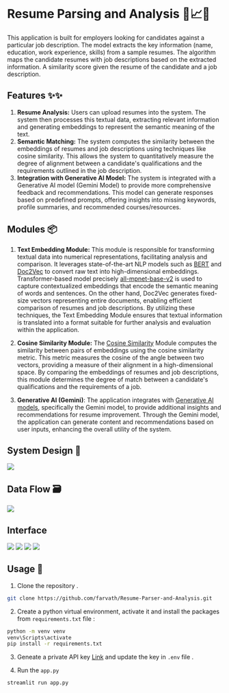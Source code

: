 #  Resume Parsing and Analysis 📝📈💡
This application is built for employers looking for candidates against a particular job description. The model extracts the  key information (name, education, work experience, skills) from a sample resumes. The algorithm maps the  candidate resumes with job descriptions based on the extracted information. A similarity score given the resume of the candidate and a job description.



## Features ✨✨
1. **Resume Analysis:** Users can upload resumes into the system. The system then processes this textual data, extracting relevant information and generating embeddings to represent the semantic meaning of the text.
2. **Semantic Matching:** The system computes the similarity between the embeddings of resumes and job descriptions using techniques like cosine similarity. This allows the system to quantitatively measure the degree of alignment between a candidate's qualifications and the requirements outlined in the job description.
3. **Integration with Generative AI Model:** The system is integrated with a Generative AI model (Gemini Model) to provide more comprehensive feedback and recommendations. This model can generate responses based on predefined prompts, offering insights into missing keywords, profile summaries, and recommended courses/resources.

## Modules 📦️
1. **Text Embedding Module:** This module is responsible for transforming textual data into numerical representations, facilitating analysis and comparison. It leverages state-of-the-art NLP models such as [BERT](https://towardsdatascience.com/nlp-extract-contextualized-word-embeddings-from-bert-keras-tf-67ef29f60a7b) and [Doc2Vec](https://cs.stanford.edu/~quocle/paragraph_vector.pdf) to convert raw text into high-dimensional embeddings. Transformer-based model precisely 
[all-mpnet-base-v2](https://huggingface.co/sentence-transformers/all-mpnet-base-v2) is used to capture contextualized embeddings that encode the semantic meaning of words and sentences. On the other hand, Doc2Vec generates fixed-size vectors representing entire documents, enabling efficient comparison of resumes and job descriptions. By utilizing these techniques, the Text Embedding Module ensures that textual information is translated into a format suitable for further analysis and evaluation within the application.

2. **Cosine Similarity Module:** The [Cosine Similarity](https://developers.google.com/machine-learning/clustering/similarity/measuring-similarity) Module computes the similarity between pairs of embeddings using the cosine similarity metric. This metric measures the cosine of the angle between two vectors, providing a measure of their alignment in a high-dimensional space. By comparing the embeddings of resumes and job descriptions, this module determines the degree of match between a candidate's qualifications and the requirements of a job. 

3. **Generative AI (Gemini)**: The application integrates with [Generative AI models](https://huggingface.co/sentence-transformers/bert-base-nli-mean-tokens), specifically the Gemini model, to provide additional insights and recommendations for resume improvement. Through the Gemini model, the application can generate content and recommendations based on user inputs, enhancing the overall utility of the system.



## System Design 👷
<img src = "images\system_design.jpg">

## Data Flow 🗃️
<img src = "images\data_flow.jpg">


## Interface
<img src = "images\interface_1.jpg">
<img src = "images\interface_2.jpg">
<img src = "images\interface_3.jpg">
<img src = "images\interface_4.jpg">

## Usage 🚸
1. Clone the repository .
```bash
git clone https://github.com/farvath/Resume-Parser-and-Analysis.git
```
2. Create a python virtual environment, activate it and install the packages from `requirements.txt` file :
```bash
python -m venv venv
venv\Scripts\activate
pip install -r requirements.txt
```

3.  Geneate a private API key [Link](https://aistudio.google.com/app/apikey) and update the key in `.env` file . 

4. Run the `app.py`
```bash
streamlit run app.py
```






